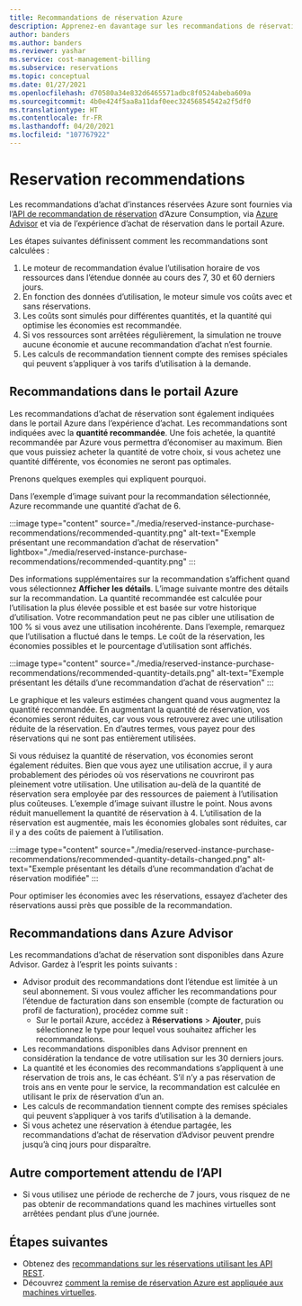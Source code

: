```yaml
---
title: Recommandations de réservation Azure
description: Apprenez-en davantage sur les recommandations de réservation Azure.
author: banders
ms.author: banders
ms.reviewer: yashar
ms.service: cost-management-billing
ms.subservice: reservations
ms.topic: conceptual
ms.date: 01/27/2021
ms.openlocfilehash: d70580a34e832d6465571adbc8f0524abeba609a
ms.sourcegitcommit: 4b0e424f5aa8a11daf0eec32456854542a2f5df0
ms.translationtype: HT
ms.contentlocale: fr-FR
ms.lasthandoff: 04/20/2021
ms.locfileid: "107767922"
---
```

# <a name="reservation-recommendations"></a>Reservation recommendations

Les recommandations d’achat d’instances réservées Azure sont fournies via l’[API de recommandation de réservation](/rest/api/consumption/reservationrecommendations) d’Azure Consumption, via [Azure Advisor](../../advisor/advisor-cost-recommendations.md#buy-reserved-virtual-machine-instances-to-save-money-over-pay-as-you-go-costs) et via de l’expérience d’achat de réservation dans le portail Azure.

Les étapes suivantes définissent comment les recommandations sont calculées :

1. Le moteur de recommandation évalue l’utilisation horaire de vos ressources dans l’étendue donnée au cours des 7, 30 et 60 derniers jours.
2. En fonction des données d’utilisation, le moteur simule vos coûts avec et sans réservations.
3. Les coûts sont simulés pour différentes quantités, et la quantité qui optimise les économies est recommandée.
4. Si vos ressources sont arrêtées régulièrement, la simulation ne trouve aucune économie et aucune recommandation d’achat n’est fournie.
5. Les calculs de recommandation tiennent compte des remises spéciales qui peuvent s’appliquer à vos tarifs d’utilisation à la demande.

## <a name="recommendations-in-the-azure-portal"></a>Recommandations dans le portail Azure

Les recommandations d’achat de réservation sont également indiquées dans le portail Azure dans l’expérience d’achat. Les recommandations sont indiquées avec la **quantité recommandée**. Une fois achetée, la quantité recommandée par Azure vous permettra d’économiser au maximum. Bien que vous puissiez acheter la quantité de votre choix, si vous achetez une quantité différente, vos économies ne seront pas optimales.

Prenons quelques exemples qui expliquent pourquoi.

Dans l’exemple d’image suivant pour la recommandation sélectionnée, Azure recommande une quantité d’achat de 6.

:::image type="content" source="./media/reserved-instance-purchase-recommendations/recommended-quantity.png" alt-text="Exemple présentant une recommandation d’achat de réservation" lightbox="./media/reserved-instance-purchase-recommendations/recommended-quantity.png" :::

Des informations supplémentaires sur la recommandation s’affichent quand vous sélectionnez **Afficher les détails**. L’image suivante montre des détails sur la recommandation. La quantité recommandée est calculée pour l’utilisation la plus élevée possible et est basée sur votre historique d’utilisation. Votre recommandation peut ne pas cibler une utilisation de 100 % si vous avez une utilisation incohérente. Dans l’exemple, remarquez que l’utilisation a fluctué dans le temps. Le coût de la réservation, les économies possibles et le pourcentage d’utilisation sont affichés.

:::image type="content" source="./media/reserved-instance-purchase-recommendations/recommended-quantity-details.png" alt-text="Exemple présentant les détails d’une recommandation d’achat de réservation" :::

Le graphique et les valeurs estimées changent quand vous augmentez la quantité recommandée. En augmentant la quantité de réservation, vos économies seront réduites, car vous vous retrouverez avec une utilisation réduite de la réservation. En d’autres termes, vous payez pour des réservations qui ne sont pas entièrement utilisées.

Si vous réduisez la quantité de réservation, vos économies seront également réduites. Bien que vous ayez une utilisation accrue, il y aura probablement des périodes où vos réservations ne couvriront pas pleinement votre utilisation. Une utilisation au-delà de la quantité de réservation sera employée par des ressources de paiement à l’utilisation plus coûteuses. L’exemple d’image suivant illustre le point. Nous avons réduit manuellement la quantité de réservation à 4. L’utilisation de la réservation est augmentée, mais les économies globales sont réduites, car il y a des coûts de paiement à l’utilisation.

:::image type="content" source="./media/reserved-instance-purchase-recommendations/recommended-quantity-details-changed.png" alt-text="Exemple présentant les détails d’une recommandation d’achat de réservation modifiée" :::

Pour optimiser les économies avec les réservations, essayez d’acheter des réservations aussi près que possible de la recommandation.

## <a name="recommendations-in-azure-advisor"></a>Recommandations dans Azure Advisor

Les recommandations d’achat de réservation sont disponibles dans Azure Advisor. Gardez à l’esprit les points suivants :

- Advisor produit des recommandations dont l’étendue est limitée à un seul abonnement. Si vous voulez afficher les recommandations pour l’étendue de facturation dans son ensemble (compte de facturation ou profil de facturation), procédez comme suit :
  -  Sur le portail Azure, accédez à **Réservations** > **Ajouter**, puis sélectionnez le type pour lequel vous souhaitez afficher les recommandations.
- Les recommandations disponibles dans Advisor prennent en considération la tendance de votre utilisation sur les 30 derniers jours.
- La quantité et les économies des recommandations s’appliquent à une réservation de trois ans, le cas échéant. S’il n’y a pas réservation de trois ans en vente pour le service, la recommandation est calculée en utilisant le prix de réservation d’un an.
- Les calculs de recommandation tiennent compte des remises spéciales qui peuvent s’appliquer à vos tarifs d’utilisation à la demande.
- Si vous achetez une réservation à étendue partagée, les recommandations d’achat de réservation d’Advisor peuvent prendre jusqu’à cinq jours pour disparaître.

## <a name="other-expected-api-behavior"></a>Autre comportement attendu de l’API

- Si vous utilisez une période de recherche de 7 jours, vous risquez de ne pas obtenir de recommandations quand les machines virtuelles sont arrêtées pendant plus d’une journée.

## <a name="next-steps"></a>Étapes suivantes
- Obtenez des [recommandations sur les réservations utilisant les API REST](/rest/api/consumption/reservationrecommendations/list).
- Découvrez [comment la remise de réservation Azure est appliquée aux machines virtuelles](../manage/understand-vm-reservation-charges.md).
